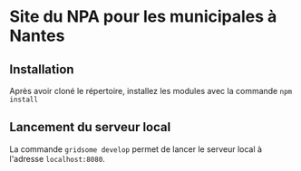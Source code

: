 # Site du NPA pour les municipales à Nantes

## Installation

Après avoir cloné le répertoire, installez les modules avec la commande `npm install`

## Lancement du serveur local

La commande `gridsome develop` permet de lancer le serveur local à l'adresse `localhost:8080`.
